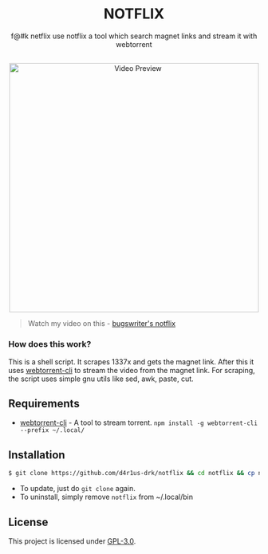 <h1 align="center">NOTFLIX</h1>
<p align="center">f@#k netflix use notflix a tool which search magnet links and stream it with webtorrent</p>

##
<p align="center">
<img src="./preview.gif" alt="Video Preview" width="500px">
</p>

> Watch my video on this - [bugswriter's notflix](https://youtu.be/RFJCL9C46Mc)

### How does this work?

This is a shell script. It scrapes 1337x and gets the magnet link.
After this it uses [webtorrent-cli](https://github.com/webtorrent/webtorrent-cli) to stream the video from the magnet link.
For scraping, the script uses simple gnu utils like sed, awk, paste, cut.

## Requirements

* [webtorrent-cli](https://github.com/webtorrent/webtorrent-cli) - A tool to stream torrent. `npm install -g webtorrent-cli --prefix ~/.local/`

## Installation

```sh
$ git clone https://github.com/d4r1us-drk/notflix && cd notflix && cp notflix ~/.local/bin && cd && rm -rf notflix
```
- To update, just do `git clone` again.
- To uninstall, simply remove `notflix` from ~/.local/bin

## License
This project is licensed under [GPL-3.0](https://raw.githubusercontent.com/Illumina/licenses/master/gpl-3.0.txt).

